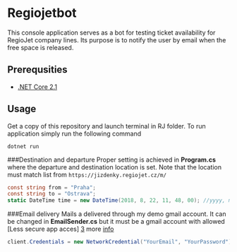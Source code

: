 # Regiojetbot
This console application serves as a bot for testing ticket availability for RegioJet company lines. Its purpose is to notify the user by email when the free space is released.


Prerequsities
-------------

- [.NET Core 2.1][1]


Usage
-----
Get a copy of this repository and launch terminal in RJ folder. To run application simply run the following command

```
dotnet run
``` 



###Destination and departure
Proper setting is achieved in **Program.cs** where the departure and destination location is set. Note that the location must match list from 
```https://jizdenky.regiojet.cz/m/``` 

```csharp
const string from = "Praha";
const string to = "Ostrava";
static DateTime time = new DateTime(2018, 8, 22, 11, 48, 00); //yyyy, month, day, hour, min, sec

```

###Email delivery
Mails a delivered through my demo gmail account. It can be changed in **EmailSender.cs** but it must be a gmail account with allowed [Less secure app acces] [3] more [info][2] 

```csharp
client.Credentials = new NetworkCredential("YourEmail", "YourPassword");

```




[1]: https://www.microsoft.com/net/learn/get-started-with-dotnet-tutorial
[2]: https://support.google.com/a/answer/176600?hl=en
[3]: https://support.google.com/a/answer/6260879?hl=en
